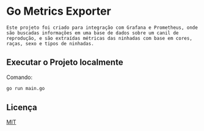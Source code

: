 
# Go Metrics Exporter
    Este projeto foi criado para integração com Grafana e Prometheus, onde são buscadas informações em uma base de dados sobre um canil de reprodução, e são extraídas métricas das ninhadas com base em cores, raças, sexo e tipos de ninhadas.
## Executar o Projeto localmente

Comando:

```bash
go run main.go
```


## Licença

[MIT](https://choosealicense.com/licenses/mit/)

